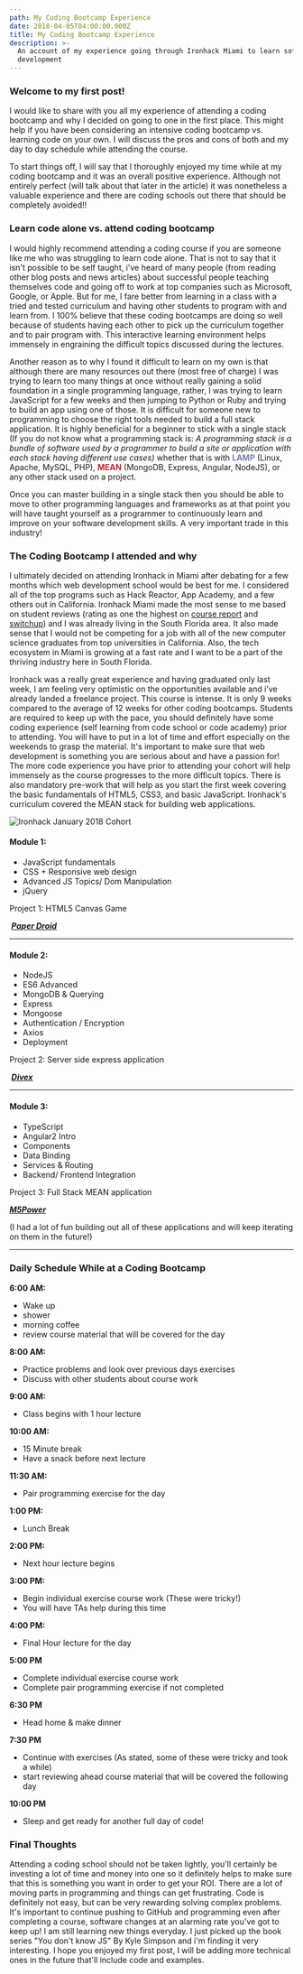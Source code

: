 ```yaml
---
path: My Coding Bootcamp Experience
date: 2018-04-05T04:00:00.000Z
title: My Coding Bootcamp Experience
description: >-
  An account of my experience going through Ironhack Miami to learn software
  development
---
```

<h3>Welcome to my first post!</h3>
I would like to share with you all my experience of attending a coding bootcamp and why I decided on going to one in the first place. This might help if you have been considering an intensive coding bootcamp vs. learning code on your own. I will discuss the pros and cons of both and my day to day schedule while attending the course.

To start things off, I will say that I thoroughly enjoyed my time while at my coding bootcamp and it was an overall positive experience. Although not entirely perfect (will talk about that later in the article) it was nonetheless a valuable experience and there are coding schools out there that should be completely avoided!!

<h3>Learn code alone vs. attend coding bootcamp</h3>

I would highly recommend attending a coding course if you are someone like me who was struggling to learn code alone. That is not to say that it isn't possible to be self taught, i've heard of many people (from reading other blog posts and news articles) about successful people teaching themselves code and going off to work at top companies such as Microsoft, Google, or Apple. But for me, I fare better from learning in a class with a tried and tested curriculum and having other students to program with and learn from. I 100% believe that these coding bootcamps are doing so well because of students having each other to pick up the curriculum together and to pair program with. This interactive learning environment helps immensely in engraining the difficult topics discussed during the lectures.

Another reason as to why I found it difficult to learn on my own is that although there are many resources out there (most free of charge) I was trying to learn too many things at once without really gaining a solid foundation in a single programming language, rather, I was trying to learn JavaScript for a few weeks and then jumping to Python or Ruby and trying to build an app using one of those. It is difficult for someone new to programming to choose the right tools needed to build a full stack application. It is highly beneficial for a beginner to stick with a single stack (If you do not know what a programming stack is: <em>A programming stack is a bundle of software used by a programmer to build a site or application with each stack having different use cases)</em> whether that is with <strong style="color: #777cb1;">LAMP</strong> (Linux, Apache, MySQL, PHP), <strong style="color: #b72b37;">MEAN</strong> (MongoDB, Express, Angular, NodeJS), or any other stack used on a project.

Once you can master building in a single stack then you should be able to move to other programming languages and frameworks as at that point you will have taught yourself as a programmer to continuously learn and improve on your software development skills. A very important trade in this industry!

<h3>The Coding Bootcamp I attended and why</h3>
I ultimately decided on attending Ironhack in Miami after debating for a few months which web development school would be best for me. I considered all of the top programs such as Hack Reactor, App Academy, and a few others out in California. Ironhack Miami made the most sense to me based on student reviews (rating as one the highest on <a href="https://www.coursereport.com/schools/ironhack">course report</a> and <a href="https://www.switchup.org/bootcamps/ironhack">switchup</a>) and I was already living in the South Florida area. It also made sense that I would not be competing for a job with all of the new computer science graduates from top universities in California. Also, the tech ecosystem in Miami is growing at a fast rate and I want to be a part of the thriving industry here in South Florida.

Ironhack was a really great experience and having graduated only last week, I am feeling very optimistic on the opportunities available and i've already landed a freelance project. This course is intense. It is only 9 weeks compared to the average of 12 weeks for other coding bootcamps. Students are required to keep up with the pace, you should definitely have some coding experience (self learning from code school or code academy) prior to attending. You will have to put in a lot of time and effort especially on the weekends to grasp the material. It's important to make sure that web development is something you are serious about and have a passion for! The more code experience you have prior to attending your cohort will help immensely as the course progresses to the more difficult topics. There is also mandatory pre-work that will help as you start the first week covering the basic fundamentals of HTML5, CSS3, and basic JavaScript. Ironhack's curriculum covered the MEAN stack for building web applications.

![Ironhack January 2018 Cohort](/../assets/ironhack.jpg "Ironhack January 2018 Cohort")

<h4>Module 1:</h4>
<ul>
 	<li>JavaScript fundamentals</li>
 	<li>CSS + Responsive web design</li>
 	<li>Advanced JS Topics/ Dom Manipulation</li>
 	<li>jQuery</li>
</ul>
Project 1: HTML5 Canvas Game

<em><strong> <a href="https://alexvirdee.github.io/paper-droid/">Paper Droid</a> </strong></em>

<hr />

<h4>Module 2:</h4>
<ul>
 	<li>NodeJS</li>
 	<li>ES6 Advanced</li>
 	<li>MongoDB &amp; Querying</li>
 	<li>Express</li>
 	<li>Mongoose</li>
 	<li>Authentication / Encryption</li>
 	<li>Axios</li>
 	<li>Deployment</li>
</ul>
Project 2: Server side express application

<em><strong> <a href="http://divex.herokuapp.com/">Divex</a></strong></em>

<hr />

<h4>Module 3:</h4>
<ul>
 	<li>TypeScript</li>
 	<li>Angular2 Intro</li>
 	<li>Components</li>
 	<li>Data Binding</li>
 	<li>Services &amp; Routing</li>
 	<li>Backend/ Frontend Integration</li>
</ul>
Project 3: Full Stack MEAN application

<em><strong><a href="http://www.m5power.co/">M5Power</a></strong></em>

(I had a lot of fun building out all of these applications and will keep iterating on them in the future!)

<hr />

<h3>Daily Schedule While at a Coding Bootcamp</h3>
<strong>6:00 AM: </strong>
<ul>
 	<li>Wake up</li>
 	<li>shower</li>
 	<li>morning coffee</li>
 	<li>review course material that will be covered for the day</li>
</ul>
<strong>8:00 AM:</strong>
<ul>
 	<li>Practice problems and look over previous days exercises</li>
 	<li>Discuss with other students about course work</li>
</ul>
<strong>9:00 AM:</strong>
<ul>
 	<li>Class begins with 1 hour lecture</li>
</ul>
<strong>10:00 AM:</strong>
<ul>
 	<li>15 Minute break</li>
 	<li>Have a snack before next lecture</li>
</ul>
<strong>11:30 AM:</strong>
<ul>
 	<li>Pair programming exercise for the day</li>
</ul>
<strong>1:00 PM:</strong>
<ul>
 	<li>Lunch Break</li>
</ul>
<strong>2:00 PM:</strong>
<ul>
 	<li>Next hour lecture begins</li>
</ul>
<strong>3:00 PM:</strong>
<ul>
 	<li>Begin individual exercise course work (These were tricky!)</li>
 	<li>You will have TAs help during this time</li>
</ul>
<strong>4:00 PM: </strong>
<ul>
 	<li>Final Hour lecture for the day</li>
</ul>
<strong>5:00 PM</strong>
<ul>
 	<li>Complete individual exercise course work</li>
 	<li>Complete pair programming exercise if not completed</li>
</ul>
<strong>6:30 PM</strong>
<ul>
 	<li>Head home &amp; make dinner</li>
</ul>
<strong>7:30 PM</strong>
<ul>
 	<li>Continue with exercises (As stated, some of these were tricky and took a while)</li>
 	<li>start reviewing ahead course material that will be covered the following day</li>
</ul>
<strong>10:00 PM </strong>
<ul>
 	<li>Sleep and get ready for another full day of code!</li>
</ul>
<h3>Final Thoughts</h3>
Attending a coding school should not be taken lightly, you'll certainly be investing a lot of time and money into one so it definitely helps to make sure that this is something you want in order to get your ROI. There are a lot of moving parts in programming and things can get frustrating. Code is definitely not easy, but can be very rewarding solving complex problems. It's important to continue pushing to GitHub and programming even after completing a course, software changes at an alarming rate you've got to keep up! I am still learning new things everyday. I just picked up the book series "You don't know JS" By Kyle Simpson and i'm finding it very interesting. I hope you enjoyed my first post, I will be adding more technical ones in the future that'll include code and examples.

&nbsp;
